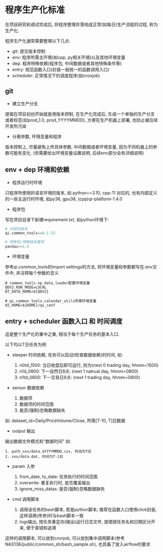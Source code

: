 # 程序生产化标准

在项目研究和调试完成后, 将程序整理并落地成正常(如每日)生产流程的过程, 称为生产化.

程序生产化通常需要整理以下几点:
 - git: 提交版本控制
 - env: 程序所需主环境(如cpp, py相关环境)以及其他环境变量
 - dep: 程序特殊依赖(程序包, 中间数据或者其他特殊条件等)
 - entry: 规范函数入口(封装一层统一的函数调用入口)
 - scheduler: 正常情况下的调度程序(如cronjob)


## git

 - 建立生产分支

提倡在项目初创开始就是用版本控制, 在生产化完成后, 生成一个单独的生产分支或者标签(如prod_1.0, prod_YYYYMMDD), 方便在生产机器上部署, 也防止被后续开发所污染

 - 分离参数, 环境变量和程序

版本控制上, 尽量避免上传具体参数, 中间数据或者环境变量, 因为不同机器上的参数可能有变化. (但需要给出环境变量设置说明, 后续env部分会有详细说明)


## env + dep 环境和依赖

- 程序运行时环境

只程序所使用的语言环境的版本, 如 python==3.10, cpp-11
对应的, 也有内部定义的一些主运行时环境, 如py36, gpu38, (cpp)qi-platform-1.4.0

- 程序包

写在项目目录下新建requirement.txt, 如python环境下: 
```python
# 内部包版本
qi.common_tools==0.1.52

# 特殊包/特殊版本要求
pandas>=1.5
```

- 环境变量

参考qi.common_tools的import settings的方法, 将环境变量和参数都写在.env文件中, 并注释每个参数的含义
```env
# common_tools.np_data_loader配置环境变量
QDV2_RUN_MODE=LOCAL
BT_DATA_HOME=${QDV2}

# qi.common_tools.calendar_utils所需环境变量
QI_HOME=${HOME}/qi_conf
```

## entry + scheduler 函数入口 和 时间调度

这是整个生产化的重中之重, 相当于每个生产任务的基本入口.

以下均以T日任务为例

 - sleeper 时间依赖, 任务可以启动(检查数据依赖)的时间, 如:

    1. n0td_1500: 当日收盘后即可运行, 则为(next 0 trading day, hhmm=1500)
    2. n1d_0800:  下一自然日8点: (next 1 natrual day, hhmm=0800)
    3. n1td_0800: 下一交易日8点: (next 1 trading day, hhmm=0800)


 - sensor 数据依赖
    1. 数据项
    2. 数据项的时间范围
    3. 能否(强制)忽略数据缺失

如: dataset_id=Daily/PriceVolume/Close, 所需[T-10, T]日数据

 - output 输出

输出数据文件模式和"数据时间"
如: 

    1. path_xxx/data.$YYYYMMDD.csv, 时间为T日
    2. xxx/data.dat, 时间为T-1日

 - param 入参

    1. from_date, to_date: 任务执行的时间范围
    2. overwrite: 重复执行时, 是否覆盖输出
    3. ignore_miss_datas: 是否(强制)忽略数据缺失


 - cmd 调用脚本

    1. 调用该任务的bash脚本, 若是python脚本, 推荐在函数入口使用click封装, 这样调用(传参)时与bash脚本一致
    2. logs输出, 按任务重定向(输出)运行日志文件, 提倡按任务名和日期区分开来, 便于查错和追溯


这样的调用脚本, 可以放到cronjob, 可以放到集中调用脚本(参考NAS136/public/common_sh/bash_sample.sh), 也具备了放入airflow的要求

